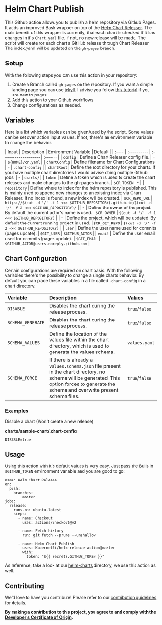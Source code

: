 # Helm Chart Publish

This Github action allows you to publish a helm repository via Github Pages. It adds an improved Bash wrapper on top of the [Helm Chart Releaser](https://github.com/helm/chart-releaser-action). The main benefit of this wrapper  is currently, that each chart is checked if it has changes in it's `Chart.yaml` file. If not, no new release will be made. The script will create for each chart a GitHub release through Chart Releaser. The index.yaml will be updated on the `gh-pages` branch.


## Setup

With the following steps you can use this action in your repository:

  1. Create a Branch called `gh-pages` on the repository. If you want  a simple landing page you can use [jekyll](https://jekyllrb.com/docs/pages/). I advise you follow [this tutorial](https://pages.github.com/) if you are new to pages.
  2. Add this action to  your Github workflows.
  3. Change configurations as needed.

## Variables

Here is a list which variables can be given/used by the script. Some values can be set over action input values. If not, there's an environment variable to change the behavior.

| Input | Description | Environment Variable | Default |
| :---- | :---------- | :------------------- | :---- --|
| `config` | Define a Chart Releaser config  file. | - | `${HOME}/cr.yaml` |
| `chartConfig` | Define filename for Chart Configurations | - | `.chart-config` |
| `chartRoot` | Define the root  directory for your charts. If you have multiple chart directories I would advise doing multiple Github jobs. | - | `charts/` |
| `token` | Define a token which is used to create the chart releases and make changes to the gh-pages branch. | `$CR_TOKEN` | - |
| `repository` | Define where to index for the helm repository is published. This is mainly used to append new changes to an existing index via Chart Releaser. If no index is found, a new index will be created. | `$CR_REPO_URL` | `https://$(cut -d '/' -f 1 <<< $GITHUB_REPOSITORY).github.io/$(cut -d '/' -f 2 <<< $GITHUB_REPOSITORY)/` |
| - | Define the owner of the project. By default the current actor's name is used. | `$CR_OWNER` | `$(cut -d '/' -f 1 <<< $GITHUB_REPOSITORY)` |
| - | Define the project, which will be updated. By default the current running project is used.  | `$CR_GIT_REPO` | `$(cut -d '/' -f 2 <<< $GITHUB_REPOSITORY)` |
| `user` | Define the user name used for commits (pages update). | `$GIT_USER` | `$GITHUB_ACTOR` |
| `email` | Define the user email used for commits (pages update). | `$GIT_EMAIL` | `$GITHUB_ACTOR@users.noreply.github.com` |

## Chart Configuration

Certain configurations are required on chart basis. With the following variables there's the possibility to change a single charts behavior. By default you can place these variables in a file called `.chart-config` in a chart directory.

| Variable | Description | Values |
| :------- | :---------- | :----- |
| `DISABLE` | Disables the chart during the release process. | `true`/`false` |
| `SCHEMA_GENERATE` | Disables the chart during the release process. | `true`/`false` |
| `SCHEMA_VALUES` | Define the location of the values file within the chart directory, which is used to generate the values schema. | `values.yaml` |
| `SCHEMA_FORCE` | If there is already a `values.schema.json` file present in the chart directory, no schema will be generated. This option forces to generate the schema and overwrite present schema files. | `true`/`false` |

### Examples

Disable a chart (Won't create a new release)

**charts/sample-chart/.chart-config**

```
DISABLE=true
```

## Usage

Using this action with it's default values is very easy. Just pass the Built-In `$GITHUB_TOKEN` environment  variable and you are good to go:

```
name: Helm Chart Release
on:
  push:
    branches:
      - master
jobs:
  release:
    runs-on: ubuntu-latest
    steps:
      - name: Checkout
        uses: actions/checkout@v2

      - name: Fetch history
        run: git fetch --prune --unshallow

      - name: Helm Chart Publish
        uses: Kubernetli/helm-release-action@master
        with:
          token: "${{ secrets.GITHUB_TOKEN }}"
```

As reference, take a look at our [helm-charts](https://github.com/Kubernetli/helm-charts)  directory, we use this action as well.

## Contributing

We'd love to have you contribute! Please refer to our [contribution guidelines](CONTRIBUTING.md) for details.

**By making a contribution to this project, you agree to and comply with the
[Developer's Certificate of Origin](https://developercertificate.org/).**
